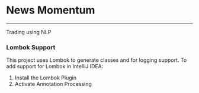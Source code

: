 # News Momentum
___

Trading using NLP

### Lombok Support
This project uses Lombok to generate classes and for logging support. To add support for Lombok in IntelliJ IDEA:

1. Install the Lombok Plugin
2. Activate Annotation Processing